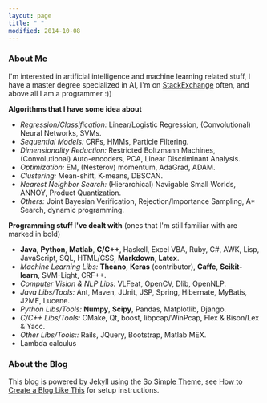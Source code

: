 ```yaml
---
layout: page
title: " "
modified: 2014-10-08
---
```

### About Me
I'm interested in artificial intelligence and machine learning related stuff, I have a master degree specialized in AI, I'm on [StackExchange](http://stats.stackexchange.com/users/95569/dontloo) often, and above all I am a programmer :))

**Algorithms that I have some idea about** 

- *Regression/Classification:* Linear/Logistic Regression, (Convolutional) Neural Networks, SVMs.
- *Sequential Models:* CRFs, HMMs, Particle Filtering.
- *Dimensionality Reduction:* Restricted Boltzmann Machines, (Convolutional) Auto-encoders, PCA, Linear Discriminant Analysis.
- *Optimization:* EM, (Nesterov) momentum, AdaGrad, ADAM.
- *Clustering:* Mean-shift, K-means, DBSCAN.
- *Nearest Neighbor Search:* (Hierarchical) Navigable Small Worlds, ANNOY, Product Quantization.
- *Others:* Joint Bayesian Verification, Rejection/Importance Sampling, A\* Search, dynamic programming.

**Programming stuff I've dealt with** (ones that I'm still familiar with are marked in bold)  

- **Java**, **Python**, **Matlab**, **C/C++**, Haskell, Excel VBA, Ruby, C#, AWK, Lisp, JavaScript, SQL, HTML/CSS, **Markdown**, **Latex**.
- *Machine Learning Libs:* **Theano**, **Keras** (contributor), **Caffe**, **Scikit-learn**, SVM-Light, CRF++.
- *Computer Vision & NLP Libs:* VLFeat, OpenCV, Dlib, OpenNLP.
- *Java Libs/Tools:* Ant, Maven, JUnit, JSP, Spring, Hibernate, MyBatis, J2ME, Lucene.
- *Python Libs/Tools:*  **Numpy**, **Scipy**, Pandas, Matplotlib, Django.
- *C/C++ Libs/Tools:* CMake, Qt, boost, libpcap/WinPcap, Flex & Bison/Lex & Yacc.
- *Other Libs/Tools::* Rails, JQuery, Bootstrap, Matlab MEX.
- Lambda calculus

### About the Blog

This blog is powered by [Jekyll](http://jekyllrb.com/) using the [So Simple Theme](https://mmistakes.github.io/so-simple-theme/), see [How to Create a Blog Like This](/blog/how-to) for setup instructions.

